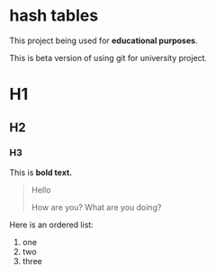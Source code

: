 # hash tables

This project being used for <b>educational purposes</b>.

This is beta version of using git for university project.

# H1
## H2
### H3

This is **bold text.**

> Hello
>
> How are you?
> What are you doing?

Here is an ordered list:
1. one
2. two
3. three

